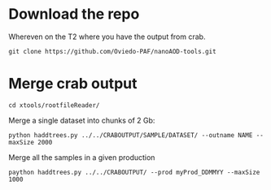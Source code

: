 # Download the repo
Whereven on the T2 where you have the output from crab.

    git clone https://github.com/Oviedo-PAF/nanoAOD-tools.git
   
# Merge crab output

    cd xtools/rootfileReader/

Merge a single dataset into chunks of 2 Gb:

    python haddtrees.py ../../CRABOUTPUT/SAMPLE/DATASET/ --outname NAME --maxSize 2000
    
Merge all the samples in a given production

    paython haddtrees.py ../../CRABOUTPUT/ --prod myProd_DDMMYY --maxSize 1000

